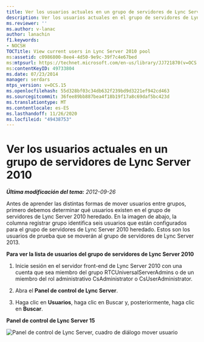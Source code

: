 ```yaml
---
title: Ver los usuarios actuales en un grupo de servidores de Lync Server 2010
description: Ver los usuarios actuales en el grupo de servidores de Lync Server 2010.
ms.reviewer: ''
ms.author: v-lanac
author: lanachin
f1.keywords:
- NOCSH
TOCTitle: View current users in Lync Server 2010 pool
ms:assetid: c0986800-8ee4-4d50-9e9c-39f7c4e67bed
ms:mtpsurl: https://technet.microsoft.com/en-us/library/JJ721870(v=OCS.15)
ms:contentKeyID: 49733804
ms.date: 07/23/2014
manager: serdars
mtps_version: v=OCS.15
ms.openlocfilehash: 55d328bf03c34db632f239bd9d3221ef942cd463
ms.sourcegitcommit: 36fee89bb887bea4f18b19f17a8c69daf5bc423d
ms.translationtype: MT
ms.contentlocale: es-ES
ms.lasthandoff: 11/26/2020
ms.locfileid: "49438753"
---
```

# <a name="view-current-users-in-lync-server-2010-pool"></a>Ver los usuarios actuales en un grupo de servidores de Lync Server 2010

<div data-xmlns="http://www.w3.org/1999/xhtml">

<div class="topic" data-xmlns="http://www.w3.org/1999/xhtml" data-msxsl="urn:schemas-microsoft-com:xslt" data-cs="https://msdn.microsoft.com/">

<div data-asp="https://msdn2.microsoft.com/asp">



</div>

<div id="mainSection">

<div id="mainBody">

<span> </span>

_**Última modificación del tema:** 2012-09-26_

Antes de aprender las distintas formas de mover usuarios entre grupos, primero debemos determinar qué usuarios existen en el grupo de servidores de Lync Server 2010 heredado. En la imagen de abajo, la columna registrar grupo identifica seis usuarios que están configurados para el grupo de servidores de Lync Server 2010 heredado. Estos son los usuarios de prueba que se moverán al grupo de servidores de Lync Server 2013.

**Para ver la lista de usuarios del grupo de servidores de Lync Server 2010**

1.  Inicie sesión en el servidor front-end de Lync Server 2010 con una cuenta que sea miembro del grupo RTCUniversalServerAdmins o de un miembro del rol administrativo CsAdministrator o CsUserAdministrator.

2.  Abra el **Panel de control de Lync Server**.

3.  Haga clic en **Usuarios**, haga clic en Buscar y, posteriormente, haga clic en **Buscar**.

**Panel de control de Lync Server 15**

![Panel de control de Lync Server, cuadro de diálogo mover usuario](images/JJ721870.a2bce284-0392-4db3-9bb2-9f12699738e7(OCS.15).jpg "Panel de control de Lync Server, cuadro de diálogo mover usuario")

</div>

<span> </span>

</div>

</div>

</div>


